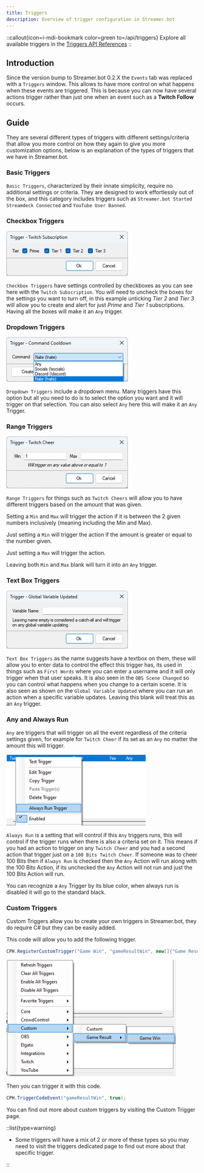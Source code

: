 ```yaml
---
title: Triggers
description: Overview of trigger configuration in Streamer.bot
---
```


::callout{icon=i-mdi-bookmark color=green to=/api/triggers}
Explore all available triggers in the [Triggers API References](/api/triggers)
::

## Introduction

Since the version bump to Streamer.bot 0.2.X the `Events` tab was replaced with a `Triggers` window. This allows to have more control on what happens when these events are triggered. This is because you can now have several actions trigger rather than just one when an event such as a **Twitch Follow** occurs.

## Guide

They are several different types of triggers with different settings/criteria that allow you more control on how they again to give you more customization options, below is an explanation of the types of triggers that we have in Streamer.bot.

### Basic Triggers

`Basic Triggers`, characterized by their innate simplicity, require no additional settings or criteria. They are designed to work effortlessly out of the box, and this category includes triggers such as `Streamer.bot Started` `Streamdeck Connected` and `YouTube User Banned`.

### Checkbox Triggers

![Checkbox-trigger](./assets/checkbox-trigger.png)

`Checkbox Triggers` have settings controlled by checkboxes as you can see here with the `Twitch Subscription`. You will need to uncheck the boxes for the settings you want to turn off, in this example unticking *Tier 2* and *Tier 3* will allow you to create and alert for just *Prime* and *Tier 1* subscriptions. Having all the boxes will make it an `Any` trigger.

### Dropdown Triggers

![Dropdown-trigger](./assets/drop-down-trigger.png)

`Dropdown Triggers` include a dropdown menu. Many triggers have this option but all you need to do is to select the option you want and it will trigger on that selection. You can also select `Any` here this will make it an `Any` Trigger.

### Range Triggers

![Range-trigger](./assets/range-trigger.png)

`Range Triggers` for things such as `Twitch Cheers` will allow you to have different triggers based on the amount that was given. 

Setting a `Min` and `Max` will trigger the action if it is between the 2 given numbers inclusively (meaning including the Min and Max).

Just setting a `Min` will trigger the action if the amount is greater or equal to the number given.

Just setting a `Max` will trigger the action.

Leaving both `Min` and `Max` blank will turn it into an `Any` trigger.

### Text Box Triggers

![Textbox-trigger](./assets/text-box-trigger.png)

`Text Box Triggers` as the name suggests have a textbox on them, these will allow you to enter data to control the effect this trigger has, its used in things such as `First Words` where you can enter a username and it will only trigger when that user speaks. It is also seen in the `OBS Scene Changed` so you can control what happens when you change to a certain scene. It is also seen as shown on the `Global Variable Updated` where you can run an action when a specific variable updates. Leaving this blank will treat this as an `Any` trigger.  

### Any and Always Run

`Any` are triggers that will trigger on all the event regardless of the criteria settings given, for example for `Twitch Cheer` if its set as an `Any` no matter the amount this will trigger.

![always-run](./assets/always-run.png)

`Always Run` is a setting that will control if this `Any` triggers runs, this will control if the trigger runs when there is also a criteria set on it. This means if you had an action to trigger on any `Twitch Cheer` and you had a second action that trigger just on a `100 Bits Twitch Cheer`. If someone was to cheer 100 Bits then if `Always Run` is checked then the `Any` Action will run along with the 100 Bits Action, if its unchecked the `Any` Action will not run and just the 100 Bits Action will run.

You can recognize a `Any` Trigger by its blue color, when always run is disabled it will go to the standard black.

### Custom Triggers

Custom Triggers allow you to create your own triggers in Streamer.bot, they do require C# but they can be easily added. 

This code will allow you to add the following trigger.

```cs
CPH.RegisterCustomTrigger("Game Win", "gameResultWin", new[]{"Game Result"});

```
![custom-trigger](./assets/custom-triggers.png)

Then you can trigger it with this code.

```cs
CPH.TriggerCodeEvent("gameResultWin", true);
```

You can find out more about custom triggers by visiting the Custom Trigger page.

::list{type=warning}

- Some triggers will have a mix of 2 or more of these types so you may need to visit the triggers dedicated page to find out more about that specific trigger.

::
